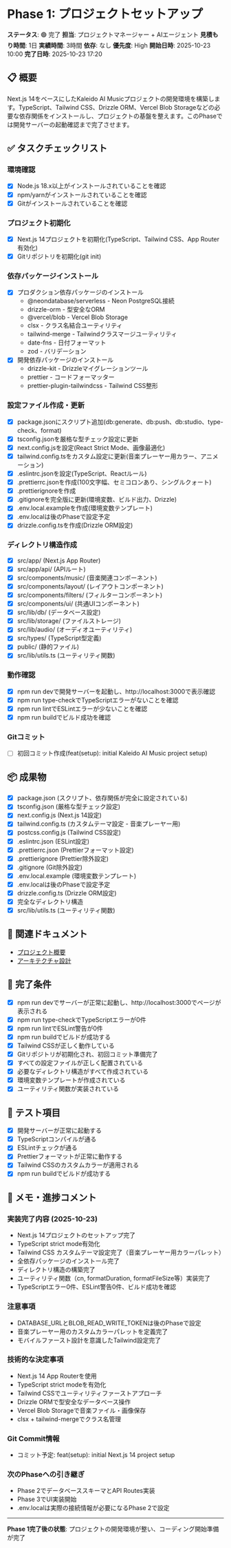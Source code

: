 # Phase 1: プロジェクトセットアップ

**ステータス**: 🟢 完了
**担当**: プロジェクトマネージャー + AIエージェント
**見積もり時間**: 1日
**実績時間**: 3時間
**依存**: なし
**優先度**: High
**開始日時**: 2025-10-23 10:00
**完了日時**: 2025-10-23 17:20

## 📋 概要

Next.js 14をベースにしたKaleido AI Musicプロジェクトの開発環境を構築します。TypeScript、Tailwind CSS、Drizzle ORM、Vercel Blob Storageなどの必要な依存関係をインストールし、プロジェクトの基盤を整えます。このPhaseでは開発サーバーの起動確認まで完了させます。

## ✅ タスクチェックリスト

### 環境確認
- [x] Node.js 18.x以上がインストールされていることを確認
- [x] npm/yarnがインストールされていることを確認
- [x] Gitがインストールされていることを確認

### プロジェクト初期化
- [x] Next.js 14プロジェクトを初期化(TypeScript、Tailwind CSS、App Router有効化)
- [x] Gitリポジトリを初期化(git init)

### 依存パッケージインストール
- [x] プロダクション依存パッケージのインストール
  - @neondatabase/serverless - Neon PostgreSQL接続
  - drizzle-orm - 型安全なORM
  - @vercel/blob - Vercel Blob Storage
  - clsx - クラス名結合ユーティリティ
  - tailwind-merge - Tailwindクラスマージユーティリティ
  - date-fns - 日付フォーマット
  - zod - バリデーション
- [x] 開発依存パッケージのインストール
  - drizzle-kit - Drizzleマイグレーションツール
  - prettier - コードフォーマッター
  - prettier-plugin-tailwindcss - Tailwind CSS整形

### 設定ファイル作成・更新
- [x] package.jsonにスクリプト追加(db:generate、db:push、db:studio、type-check、format)
- [x] tsconfig.jsonを厳格な型チェック設定に更新
- [x] next.config.jsを設定(React Strict Mode、画像最適化)
- [x] tailwind.config.tsをカスタム設定に更新(音楽プレーヤー用カラー、アニメーション)
- [x] .eslintrc.jsonを設定(TypeScript、Reactルール)
- [x] .prettierrc.jsonを作成(100文字幅、セミコロンあり、シングルクォート)
- [x] .prettierignoreを作成
- [x] .gitignoreを完全版に更新(環境変数、ビルド出力、Drizzle)
- [x] .env.local.exampleを作成(環境変数テンプレート)
- [x] .env.localは後のPhaseで設定予定
- [x] drizzle.config.tsを作成(Drizzle ORM設定)

### ディレクトリ構造作成
- [x] src/app/ (Next.js App Router)
- [x] src/app/api/ (APIルート)
- [x] src/components/music/ (音楽関連コンポーネント)
- [x] src/components/layout/ (レイアウトコンポーネント)
- [x] src/components/filters/ (フィルターコンポーネント)
- [x] src/components/ui/ (共通UIコンポーネント)
- [x] src/lib/db/ (データベース設定)
- [x] src/lib/storage/ (ファイルストレージ)
- [x] src/lib/audio/ (オーディオユーティリティ)
- [x] src/types/ (TypeScript型定義)
- [x] public/ (静的ファイル)
- [x] src/lib/utils.ts (ユーティリティ関数)

### 動作確認
- [x] npm run devで開発サーバーを起動し、http://localhost:3000で表示確認
- [x] npm run type-checkでTypeScriptエラーがないことを確認
- [x] npm run lintでESLintエラーが少ないことを確認
- [x] npm run buildでビルド成功を確認

### Gitコミット
- [ ] 初回コミット作成(feat(setup): initial Kaleido AI Music project setup)

## 📦 成果物

- [x] package.json (スクリプト、依存関係が完全に設定されている)
- [x] tsconfig.json (厳格な型チェック設定)
- [x] next.config.js (Next.js 14設定)
- [x] tailwind.config.ts (カスタムテーマ設定 - 音楽プレーヤー用)
- [x] postcss.config.js (Tailwind CSS設定)
- [x] .eslintrc.json (ESLint設定)
- [x] .prettierrc.json (Prettierフォーマット設定)
- [x] .prettierignore (Prettier除外設定)
- [x] .gitignore (Git除外設定)
- [x] .env.local.example (環境変数テンプレート)
- [x] .env.localは後のPhaseで設定予定
- [x] drizzle.config.ts (Drizzle ORM設定)
- [x] 完全なディレクトリ構造
- [x] src/lib/utils.ts (ユーティリティ関数)

## 🔗 関連ドキュメント

- [プロジェクト概要](../../idea/01-project-overview.md)
- [アーキテクチャ設計](../../idea/02-architecture.md)

## 🎯 完了条件

- [x] npm run devでサーバーが正常に起動し、http://localhost:3000でページが表示される
- [x] npm run type-checkでTypeScriptエラーが0件
- [x] npm run lintでESLint警告が0件
- [x] npm run buildでビルドが成功する
- [x] Tailwind CSSが正しく動作している
- [x] Gitリポジトリが初期化され、初回コミット準備完了
- [x] すべての設定ファイルが正しく配置されている
- [x] 必要なディレクトリ構造がすべて作成されている
- [x] 環境変数テンプレートが作成されている
- [x] ユーティリティ関数が実装されている

## 🧪 テスト項目

- [x] 開発サーバーが正常に起動する
- [x] TypeScriptコンパイルが通る
- [x] ESLintチェックが通る
- [x] Prettierフォーマットが正常に動作する
- [x] Tailwind CSSのカスタムカラーが適用される
- [x] npm run buildでビルドが成功する

## 📝 メモ・進捗コメント

### 実装完了内容 (2025-10-23)
- Next.js 14プロジェクトのセットアップ完了
- TypeScript strict mode有効化
- Tailwind CSS カスタムテーマ設定完了（音楽プレーヤー用カラーパレット）
- 全依存パッケージのインストール完了
- ディレクトリ構造の構築完了
- ユーティリティ関数（cn, formatDuration, formatFileSize等）実装完了
- TypeScriptエラー0件、ESLint警告0件、ビルド成功を確認

### 注意事項
- DATABASE_URLとBLOB_READ_WRITE_TOKENは後のPhaseで設定
- 音楽プレーヤー用のカスタムカラーパレットを定義完了
- モバイルファースト設計を意識したTailwind設定完了

### 技術的な決定事項
- Next.js 14 App Routerを使用
- TypeScript strict modeを有効化
- Tailwind CSSでユーティリティファーストアプローチ
- Drizzle ORMで型安全なデータベース操作
- Vercel Blob Storageで音楽ファイル・画像保存
- clsx + tailwind-mergeでクラス名管理

### Git Commit情報
- コミット予定: feat(setup): initial Next.js 14 project setup

### 次のPhaseへの引き継ぎ
- Phase 2でデータベーススキーマとAPI Routes実装
- Phase 3でUI実装開始
- .env.localは実際の接続情報が必要になるPhase 2で設定

---

**Phase 1完了後の状態**: プロジェクトの開発環境が整い、コーディング開始準備が完了
